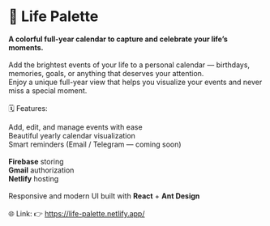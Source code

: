 # 🌈 Life Palette

**A colorful full-year calendar to capture and celebrate your life’s moments.**
<br/>
<br/>
Add the brightest events of your life to a personal calendar — birthdays, memories, goals, or anything that deserves your attention.<br/>
Enjoy a unique full-year view that helps you visualize your events and never miss a special moment.
<br/>
<br/>
🗓️ Features:

Add, edit, and manage events with ease<br/>
Beautiful yearly calendar visualization<br/>
Smart reminders (Email / Telegram — coming soon)<br/>
<br/>
**Firebase** storing<br/>
**Gmail** authorization<br/>
**Netlify** hosting<br/>
<br/>
Responsive and modern UI built with **React** + **Ant Design**<br/>
<br/>
🌐 Link:
👉 https://life-palette.netlify.app/
